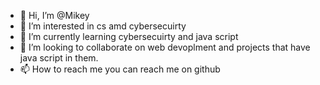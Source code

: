 - 👋 Hi, I’m @Mikey
- 👀 I’m interested in cs amd cybersecuirty
- 🌱 I’m currently learning cybersecuirty and java script
- 💞️ I’m looking to collaborate on web devoplment and projects that have java script in them.
- 📫 How to reach me you can reach me on github

<!---
MikeyMetRI/MikeyMetRI is a ✨ special ✨ repository because its `README.md` (this file) appears on your GitHub profile.
You can click the Preview link to take a look at your changes.
--->
